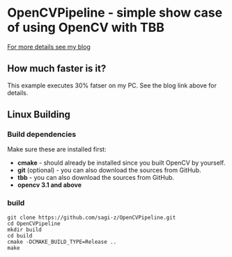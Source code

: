 OpenCVPipeline - simple show case of using OpenCV with TBB
==========================================================

[For more details see my blog](https://www.theimpossiblecode.com/blog/faster-opencv-smiles-tbb "the impossible code")

How much faster is it?
----------------------
This example executes 30% fatser on my PC. See the blog link above for details.

## Linux Building
### Build dependencies
Make sure these are installed first:
* **cmake** - should already be installed since you built OpenCV by yourself.
* **git** (optional) - you can also download the sources from GitHub.
* **tbb** - you can also download the sources from GitHub.
* **opencv 3.1 and above**

### build
```
git clone https://github.com/sagi-z/OpenCVPipeline.git
cd OpenCVPipeline
mkdir build
cd build
cmake -DCMAKE_BUILD_TYPE=Release ..
make
```
